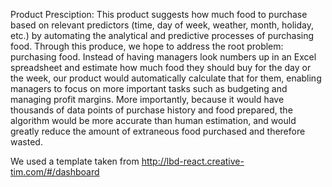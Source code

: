 Product Presciption: This product suggests how much food to purchase based on relevant predictors (time, day of week, weather, month, holiday, etc.) by automating the analytical and predictive processes of purchasing food. Through this produce, we hope to address the root problem: purchasing food. Instead of having managers look numbers up in an Excel spreadsheet and estimate how much food they should buy for the day or the week, our product would automatically calculate that for them, enabling managers to focus on more important tasks such as budgeting and managing profit margins. More importantly, because it would have thousands of data points of purchase history and food prepared, the algorithm would be more accurate than human estimation, and would greatly reduce the amount of extraneous food purchased and therefore wasted. 


We used a template taken from http://lbd-react.creative-tim.com/#/dashboard
